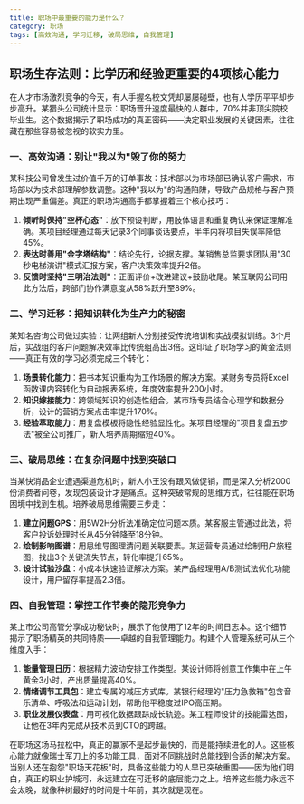 ```yaml
---
title: 职场中最重要的能力是什么？
category: 职场
tags: [高效沟通, 学习迁移, 破局思维, 自我管理]
---
```

## 职场生存法则：比学历和经验更重要的4项核心能力
 
 在人才市场激烈竞争的今天，有人手握名校文凭却屡屡碰壁，也有人学历平平却步步高升。某猎头公司统计显示：职场晋升速度最快的人群中，70%并非顶尖院校毕业生。这个数据揭示了职场成功的真正密码——决定职业发展的关键因素，往往藏在那些容易被忽视的软实力里。
 
### 一、高效沟通：别让"我以为"毁了你的努力
 某科技公司曾发生过价值千万的订单事故：技术部以为市场部已确认客户需求，市场部以为技术部理解参数调整。这种"我以为"的沟通陷阱，导致产品规格与客户预期出现严重偏差。真正的职场沟通高手都掌握着三个核心技巧：
 
 1. **倾听时保持"空杯心态"**：放下预设判断，用肢体语言和重复确认来保证理解准确。某项目经理通过每天记录3个同事谈话要点，半年内将项目失误率降低45%。
 2. **表达时善用"金字塔结构"**：结论先行，论据支撑。某销售总监要求团队用"30秒电梯演讲"模式汇报方案，客户决策效率提升2倍。
 3. **反馈时坚持"三明治法则"**：正面评价+改进建议+鼓励收尾。某互联网公司用此方法后，跨部门协作满意度从58%跃升至89%。
 
### 二、学习迁移：把知识转化为生产力的秘密
 某知名咨询公司做过实验：让两组新人分别接受传统培训和实战模拟训练。3个月后，实战组的客户问题解决效率比传统组高出3倍。这印证了职场学习的黄金法则——真正有效的学习必须完成三个转化：
 
 1. **场景转化能力**：把书本知识重构为工作场景的解决方案。某财务专员将Excel函数课内容转化为自动报表系统，年度效率提升200小时。
 2. **知识嫁接能力**：跨领域知识的创造性组合。某市场专员结合心理学和数据分析，设计的营销方案点击率提升170%。
 3. **经验萃取能力**：用复盘模板将隐性经验显性化。某项目经理的"项目复盘五步法"被全公司推广，新人培养周期缩短40%。
 
### 三、破局思维：在复杂问题中找到突破口
 当某快消品企业遭遇渠道危机时，新人小王没有跟风做促销，而是深入分析2000份消费者问卷，发现包装设计才是痛点。这种突破常规的思维方式，往往能在职场困境中找到生机。培养破局思维需要三步走：
 
 1. **建立问题GPS**：用5W2H分析法准确定位问题本质。某客服主管通过此法，将客户投诉处理时长从45分钟降至18分钟。
 2. **绘制影响图谱**：用思维导图理清问题关联要素。某运营专员通过绘制用户旅程图，找出3个关键流失节点，转化率提升65%。
 3. **设计试验沙盘**：小成本快速验证解决方案。某产品经理用A/B测试法优化功能设计，用户留存率提高2.3倍。
 
### 四、自我管理：掌控工作节奏的隐形竞争力
 某上市公司高管分享成功秘诀时，展示了他使用了12年的时间日志本。这个细节揭示了职场精英的共同特质——卓越的自我管理能力。构建个人管理系统可从三个维度入手：
 
 1. **能量管理日历**：根据精力波动安排工作类型。某设计师将创意工作集中在上午黄金3小时，产出质量提高40%。
 2. **情绪调节工具包**：建立专属的减压方式库。某银行经理的"压力急救箱"包含音乐清单、呼吸法和运动计划，帮助他平稳度过IPO高压期。
 3. **职业发展仪表盘**：用可视化数据跟踪成长轨迹。某工程师设计的技能雷达图，让他在3年内完成从技术员到CTO的跨越。
 
 在职场这场马拉松中，真正的赢家不是起步最快的，而是能持续进化的人。这些核心能力就像瑞士军刀上的多功能工具，面对不同挑战时总能找到合适的解决方案。当别人还在抱怨"职场天花板"时，具备这些能力的人早已突破重围——因为他们明白，真正的职业护城河，永远建立在可迁移的底层能力之上。培养这些能力永远不会太晚，就像种树最好的时间是十年前，其次就是现在。